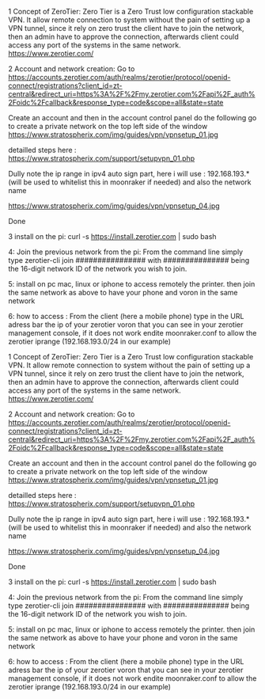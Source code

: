 

1 Concept of ZeroTier:
Zero Tier is a Zero Trust low configuration stackable VPN. It allow remote connection to system without the pain of setting up a VPN tunnel, since it rely on zero trust the client have to join the network, then an admin have to approve the connection, afterwards client could access any port of the systems in the same network.
https://www.zerotier.com/ 

2 Account and network creation:
Go to https://accounts.zerotier.com/auth/realms/zerotier/protocol/openid-connect/registrations?client_id=zt-central&redirect_uri=https%3A%2F%2Fmy.zerotier.com%2Fapi%2F_auth%2Foidc%2Fcallback&response_type=code&scope=all&state=state

Create an account and then in the account control panel do the following go to create a private network on the top left side of the window
https://www.stratospherix.com/img/guides/vpn/vpnsetup_01.jpg 


detailled steps here : https://www.stratospherix.com/support/setupvpn_01.php


Dully note the ip range in ipv4 auto sign part, here i will use : 192.168.193.* (will be used to whitelist this in moonraker if needed) and also the network name 

https://www.stratospherix.com/img/guides/vpn/vpnsetup_04.jpg

Done

3 install on the pi:
curl -s https://install.zerotier.com | sudo bash

4: Join the previous network from the pi:
From the command line simply type zerotier-cli join ################ with ############### being the 16-digit network ID of the network you wish to join.

5: install on pc mac, linux or iphone to access remotely the printer. then join the same network as above to have your phone and voron in the same network

6: how to access :
From the client (here a mobile phone) type in the URL adress bar the ip of your zerotier voron that you can see in your zerotier management console, if it does not work endite moonraker.conf to allow the zerotier iprange (192.168.193.0/24 in our example)


1 Concept of ZeroTier:
Zero Tier is a Zero Trust low configuration stackable VPN. It allow remote connection to system without the pain of setting up a VPN tunnel, since it rely on zero trust the client have to join the network, then an admin have to approve the connection, afterwards client could access any port of the systems in the same network.
https://www.zerotier.com/ 

2 Account and network creation:
Go to https://accounts.zerotier.com/auth/realms/zerotier/protocol/openid-connect/registrations?client_id=zt-central&redirect_uri=https%3A%2F%2Fmy.zerotier.com%2Fapi%2F_auth%2Foidc%2Fcallback&response_type=code&scope=all&state=state

Create an account and then in the account control panel do the following go to create a private network on the top left side of the window
https://www.stratospherix.com/img/guides/vpn/vpnsetup_01.jpg 


detailled steps here : https://www.stratospherix.com/support/setupvpn_01.php


Dully note the ip range in ipv4 auto sign part, here i will use : 192.168.193.* (will be used to whitelist this in moonraker if needed) and also the network name 

https://www.stratospherix.com/img/guides/vpn/vpnsetup_04.jpg

Done

3 install on the pi:
curl -s https://install.zerotier.com | sudo bash

4: Join the previous network from the pi:
From the command line simply type zerotier-cli join ################ with ############### being the 16-digit network ID of the network you wish to join.

5: install on pc mac, linux or iphone to access remotely the printer. then join the same network as above to have your phone and voron in the same network

6: how to access :
From the client (here a mobile phone) type in the URL adress bar the ip of your zerotier voron that you can see in your zerotier management console, if it does not work endite moonraker.conf to allow the zerotier iprange (192.168.193.0/24 in our example)
